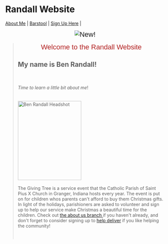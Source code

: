 <!DOCTYPE html>
# Randall Website
<html>
<head>
  <title>Randall Website</title>
<link href="StyleSheet.css" rel="stylesheet"> 
</head>
<body>
<p></p>
 <nav>
  <a href="https://github.com/brandall17/Randall-Website/edit/main/README.md">About Me</a> |
  <a href="https://github.com/brandall17/Randall-Website/blob/barstool/README.md">Barstool</a> |
  <a href="https://github.com/alexiskintzele/The-Giving-Tree/blob/deliver/README.md">Sign Up Here</a> |
</nav>
<p style="text-align: center;"><span style="font-size:22px;"><span style="font-family:arial,helvetica,sans-serif;"><img alt="New!" id="_x0000_i1025" src="new5.gif" /></span></span><strong><span style="font-size:36px;"><span style="font-family:courier new,courier,monospace;"></span></span></strong></p>
<p style="text-align: center;"></p>
<blockquote>
<p style="text-align: center;"><span style="font-size:22px;"><span style="font-family:arial,helvetica,sans-serif;"><span style="color:#B22222;">Welcome to the Randall Website 
<h2> <strong>My name is Ben Randall</strong>!</span></h2><br />
<br />
<em>Time to learn a little bit about me</em>!<br />
<br />
<br />
<img src= https://pbs.twimg.com/media/EuxFEepXUAMDnJ_?format=jpg&name=small alt="Ben Randall Headshot" width="200" height="250"<br />
<br />
<br />
The Giving Tree is a service event that the Catholic Parish of Saint Pius X Church in Granger, Indiana hosts every year. The event is put on for children whos parents can't afford to buy them Christmas gifts. In light of the holidays, parishioners are asked to volunteer and sign up to help our service make Christmas a beautiful time for the children. Check out <a href="https://github.com/alexiskintzele/The-Giving-Tree/blob/About/README.md"> the about us branch </a>if you haven&#39;t already, and don&#39;t forget to consider signing up to <a href= "https://github.com/alexiskintzele/The-Giving-Tree/blob/deliver/README.md"> help deliver</a> if you like helping the community!</span></span><br />
<br />
<br />
<!--[endif]--><o:p></o:p></p>
</blockquote>
</body>
<br />
<br />
<!--[endif]--><o:p></o:p></p>
</blockquote>
</body>
</html>
